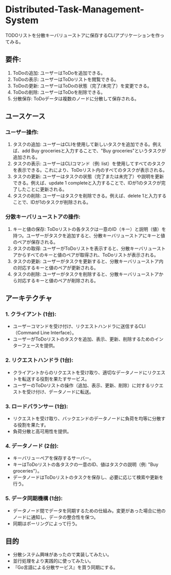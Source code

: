 # Distributed-Task-Management-System
TODOリストを分散キーバリューストアに保存するCLIアプリケーションを作ってみる。

## 要件:  
1. ToDoの追加: ユーザーはToDoを追加できる。
2. ToDoの表示: ユーザーはToDoリストを閲覧できる。
3. ToDoの更新: ユーザーはToDoの状態（完了/未完了）を変更できる。
4. ToDoの削除: ユーザーはToDoを削除できる。
5. 分散保存: ToDoデータは複数のノードに分散して保存される。

## ユースケース
### ユーザー操作:
1. タスクの追加: ユーザーはCLIを使用して新しいタスクを追加できる。例えば、add Buy groceriesと入力することで、"Buy groceries"というタスクが追加される。
2. タスクの表示: ユーザーはCLIコマンド（例: list）を使用してすべてのタスクを表示できる。これにより、ToDoリスト内のすべてのタスクが表示される。
3. タスクの更新: ユーザーはタスクの状態（完了または未完了）や説明を更新できる。例えば、update 1 completeと入力することで、IDが1のタスクが完了したことに更新される。
4. タスクの削除: ユーザーはタスクを削除できる。例えば、delete 1と入力することで、IDが1のタスクが削除される。

### 分散キーバリューストアの操作:
1. キーと値の保存: ToDoリストの各タスクは一意のID（キー）と説明（値）を持つ。ユーザーがタスクを追加すると、分散キーバリューストアにキーと値のペアが保存される。
2. タスクの取得: ユーザーがToDoリストを表示すると、分散キーバリューストアからすべてのキーと値のペアが取得され、ToDoリストが表示される。
3. タスクの更新: ユーザーがタスクを更新すると、分散キーバリューストア内の対応するキーと値のペアが更新される。
4. タスクの削除: ユーザーがタスクを削除すると、分散キーバリューストアから対応するキーと値のペアが削除される。

## アーキテクチャ
### 1. **クライアント** (1台):
- ユーザーコマンドを受け付け、リクエストハンドラに送信するCLI（Command Line Interface）。
- ユーザーがToDoリストのタスクを追加、表示、更新、削除するためのインターフェースを提供。

### 2. **リクエストハンドラ** (1台):
- クライアントからのリクエストを受け取り、適切なデータノードにリクエストを転送する役割を果たすサービス。
- ユーザーのToDoリストの操作（追加、表示、更新、削除）に対するリクエストを受け付け、データノードに転送。
  
### 3. **ロードバランサー** (1台):
- リクエストを受け取り、バックエンドのデータノードに負荷を均等に分散する役割を果たす。
- 負荷分散と高可用性を提供。

### 4. **データノード** (2台):
- キーバリューペアを保存するサーバー。
- キーはToDoリストの各タスクの一意のID、値はタスクの説明（例: "Buy groceries"）。
- データノードはToDoリストのタスクを保存し、必要に応じて検索や更新を行う。

### 5. **データ同期機構** (1台):
- データノード間でデータを同期するための仕組み。変更があった場合に他のノードに通知し、データの整合性を保つ。
- 同期はポーリングによって行う。

## 目的
- 分散システム興味があったので実装してみたい。
- 並行処理をより実践的に使ってみたい。
- 『Go言語による分散サービス』を買う同期にする。
